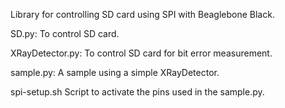 Library for controlling SD card using SPI with Beaglebone Black.

SD.py:
  To control SD card.

XRayDetector.py:
  To control SD card for bit error measurement.

sample.py:
  A sample using a simple XRayDetector.

spi-setup.sh
  Script to activate the pins used in the sample.py.
